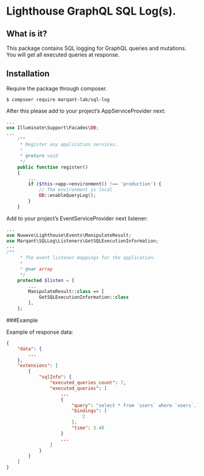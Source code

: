 # Lighthouse GraphQL SQL Log(s).

## What is it?

This package contains SQL logging for GraphQL queries and mutations.  
You will get all executed queries at response.  


## Installation

Require the package through composer.

```shell script
$ compsoer require marqant-lab/sql-log
```

After this please add to your project’s AppServiceProvider next:

```php
...
use Illuminate\Support\Facades\DB;
...
    /**
     * Register any application services.
     *
     * @return void
     */
    public function register()
    {
        ...
        if ($this->app->environment() !== 'production') {
            // The environment is local
            DB::enableQueryLog();
        }
    }
```

Add to your project’s EventServiceProvider next listener:

```php
...
use Nuwave\Lighthouse\Events\ManipulateResult;
use Marqant\SQLLog\Listeners\GetSQLExecutionInformation;
...
/**
     * The event listener mappings for the application.
     *
     * @var array
     */
    protected $listen = [
        ...
        ManipulateResult::class => [
            GetSQLExecutionInformation::class
        ],
    ];
```

###Example

Example of response data:

```json
{
    "data": {
        ...
    },
    "extensions": [
        {
            "sqlInfo": {
                "executed_queries_count": 7,
                "executed_queries": [
                    ...
                    {
                        "query": "select * from `users` where `users`.`id` = ? limit 1",
                        "bindings": [
                            2
                        ],
                        "time": 3.48
                    }
                    ...
                ]
            }
        }
    ]
}
```
